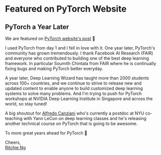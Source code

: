 # Featured on PyTorch Website

## PyTorch a Year Later

We are featured on [PyTorch website's post](https://pytorch.org/2018/01/19/a-year-in.html) :ghost:

I used PyTorch from day 1 and I fell in love with it. One year later, PyTorch's community has grown tremendously. I thank Facebook AI Research (FAIR) and everyone who contributed to building one of the best deep learning framework. In particular Soumith Chintala from FAIR where he is continually fixing bugs and making PyTorch better everyday.

A year later, Deep Learning Wizard has taught more than 2000 students across 100+ countries, and we continue to strive to release new and updated content to enable anyone to build customized deep learning systems to solve many problems. And I'm trying to push for PyTorch workshops at NVIDIA Deep Learning Institute in Singapore and across the world, so stay tuned!

A big shoutout for [Alfredo Canziani](https://www.linkedin.com/in/alfredocanziani/) who's currently a postdoc at NYU co-teaching with Yann LeCun on deep learning classes and he's releasing another technical course on PyTorch that is going to be awesome.

To more great years ahead for PyTorch :clap:

Cheers,
<br />[Ritchie Ng](https://www.ritchieng.com/)